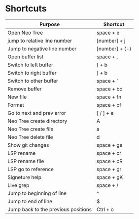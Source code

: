# Shortcuts

| Purpose                             | Shortcut       |
| ----------------------------------- | -------------- |
| Open Neo Tree                       | space + e      |
| jump to relative line number        | [number] + j   |
| Jump to negative line number        | [number] + (-) |
| Open buffer list                    | space + ,      |
| Switch to left buffer               | [ + b          |
| Switch to right buffer              | ] + b          |
| Switch to other buffer              | space + `      |
| Remove buffer                       | space + bd     |
| New file                            | space + fn     |
| Format                              | space + cf     |
| Go to next and prev error           | [ / ] + e      |
| Neo Tree create directory           | A              |
| Neo Tree create file                | a              |
| Neo Tree delete file                | d              |
| Show git changes                    | space + ge     |
| LSP rename                          | space + cr     |
| LSP rename file                     | space + cR     |
| LSP go to reference                 | space + gr     |
| Signeture help                      | space + gK     |
| Live grep                           | space + /      |
| Jump to beginning of line           | ^              |
| Jump to end of line                 | $              |
| Jump back to the previous positions | Ctrl + o       |
